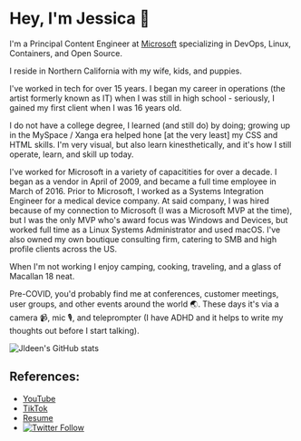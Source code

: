 # Hey, I'm Jessica 🥃

I'm a Principal Content Engineer at [Microsoft](https://microsoft.com) specializing in DevOps, Linux, Containers, and Open Source.

I reside in Northern California with my wife, kids, and puppies.

I've worked in tech for over 15 years. I began my career in operations (the artist formerly known as IT) when I was still in high school - seriously, I gained my first client when I was 16 years old.

I do not have a college degree, I learned (and still do) by doing; growing up in the MySpace / Xanga era helped hone [at the very least] my CSS and HTML skills. I'm very visual, but also learn kinesthetically, and it's how I still operate, learn, and skill up today.

I've worked for Microsoft in a variety of capacitities for over a decade. I began as a vendor in April of 2009, and became a full time employee in March of 2016. Prior to Microsoft, I worked as a Systems Integration Engineer for a medical device company. At said company, I was hired because of my connection to Microsoft (I was a Microsoft MVP at the time), but I was the only MVP who's award focus was Windows and Devices, but worked full time as a Linux Systems Administrator and used macOS. I've also owned my own boutique consulting firm, catering to SMB and high profile clients across the US. 

When I'm not working I enjoy camping, cooking, traveling, and a glass of Macallan 18 neat. 

Pre-COVID, you'd probably find me at conferences, customer meetings, user groups, and other events around the world 🌏. These days it's via a camera 📹, mic 🎙, and teleprompter (I have ADHD and it helps to write my thoughts out before I start talking).

![Jldeen's GitHub stats](https://github-readme-stats.vercel.app/api?username=jldeen&theme=dracula&show_icons=true)


## References:

- [YouTube](https://youtube.com/c/jessicadeen20)
- [TikTok](https://www.tiktok.com/@jldeen)
- [Resume](https://resume.jessicadeen.com)
- [![Twitter Follow](https://img.shields.io/twitter/follow/jldeen?logo=twitter&style=plastic)](https://twitter.com/intent/follow?screen_name=jldeen)
  